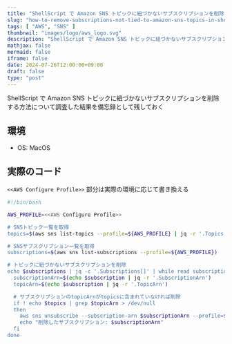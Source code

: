```yaml
---
title: "ShellScript で Amazon SNS トピックに紐づかないサブスクリプションを削除する方法"
slug: "how-to-remove-subscriptions-not-tied-to-amazon-sns-topics-in-shell-script"
tags: [ "AWS", "SNS" ]
thumbnail: "images/logo/aws_logo.svg"
description: "ShellScript で Amazon SNS トピックに紐づかないサブスクリプションを削除する方法について調査した結果を備忘録として残しておく"
mathjax: false
mermaid: false
iframe: false
date: 2024-07-26T12:00:00+09:00
draft: false
type: "post"
---
```


ShellScript で Amazon SNS トピックに紐づかないサブスクリプションを削除する方法について調査した結果を備忘録として残しておく

## 環境

* OS: MacOS

## 実際のコード

`<<AWS Configure Profile>>` 部分は実際の環境に応じて書き換える

```sh:trash_unnecessary_subscriptions.sh
#!/bin/bash

AWS_PROFILE=<<AWS Configure Profile>>

# SNSトピック一覧を取得
topics=$(aws sns list-topics --profile=${AWS_PROFILE} | jq -r '.Topics[].TopicArn')

# SNSサブスクリプション一覧を取得
subscriptions=$(aws sns list-subscriptions --profile=${AWS_PROFILE})

# トピックに紐づかないサブスクリプションを削除
echo $subscriptions | jq -c '.Subscriptions[]' | while read subscription; do
  subscriptionArn=$(echo $subscription | jq -r '.SubscriptionArn')
  topicArn=$(echo $subscription | jq -r '.TopicArn')

  # サブスクリプションのtopicArnがtopicsに含まれていなければ削除
  if ! echo $topics | grep $topicArn > /dev/null
  then
    aws sns unsubscribe --subscription-arn $subscriptionArn --profile=${AWS_PROFILE}
    echo "削除したサブスクリプション: $subscriptionArn"
  fi
done
```
